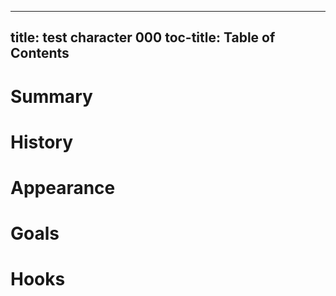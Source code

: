 
---
title: test character 000
toc-title: Table of Contents
---

# Summary

# History

# Appearance

# Goals

# Hooks


